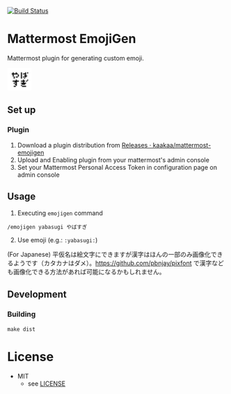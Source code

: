 [![Build Status](https://travis-ci.org/kaakaa/mattermost-emojigen.svg?branch=master)](https://travis-ci.org/kaakaa/mattermost-emojigen)

# Mattermost EmojiGen

Mattermost plugin for generating custom emoji.

![sample](./emoji_sample.png)

## Set up

### Plugin
1. Download a plugin distribution from [Releases · kaakaa/mattermost\-emojigen](https://github.com/kaakaa/mattermost-emojigen/releases)
2. Upload and Enabling plugin from your mattermost's admin console
3. Set your Mattermost Personal Access Token in configuration page on admin console

## Usage

1. Executing `emojigen` command
```
/emojigen yabasugi やばすぎ
```
2. Use emoji (e.g.: `:yabasugi:`)

(For Japanese) 平仮名は絵文字にできますが漢字はほんの一部のみ画像化できるようです（カタカナはダメ）。https://github.com/pbnjay/pixfont で漢字なども画像化できる方法があれば可能になるかもしれません。

## Development

### Building

```
make dist
```

# License

* MIT
  * see [LICENSE](LICENSE)
